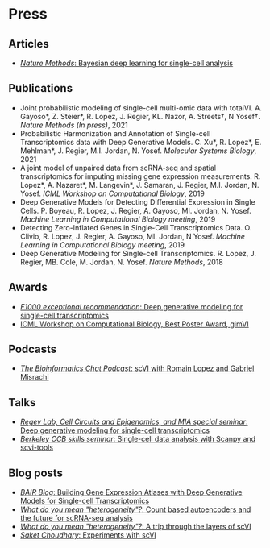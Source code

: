 # Press


## Articles

- [*Nature Methods*: Bayesian deep learning for single-cell analysis](https://www.nature.com/articles/s41592-018-0230-9&)


## Publications

 - Joint probabilistic modeling of single-cell multi-omic data with totalVI.
A. Gayoso\*, Z. Steier\*, R. Lopez, J. Regier, KL. Nazor, A. Streets†, N Yosef†.
*Nature Methods (In press)*, 2021
- Probabilistic Harmonization and Annotation of Single-cell Transcriptomics data with Deep Generative Models. C. Xu\*, R. Lopez\*, E. Mehlman\*, J. Regier, M.I. Jordan, N. Yosef.
*Molecular Systems Biology*, 2021
- A joint model of unpaired data from scRNA-seq and spatial transcriptomics for imputing missing gene expression measurements.
R. Lopez\*, A. Nazaret\*, M. Langevin\*, J. Samaran, J. Regier, M.I. Jordan, N. Yosef.
*ICML Workshop on Computational Biology*, 2019
- Deep Generative Models for Detecting Differential Expression in Single Cells.
P. Boyeau, R. Lopez, J. Regier, A. Gayoso, MI. Jordan, N. Yosef.
*Machine Learning in Computational Biology meeting*, 2019
- Detecting Zero-Inflated Genes in Single-Cell Transcriptomics Data.
O. Clivio, R. Lopez, J. Regier, A. Gayoso, MI. Jordan, N Yosef.
*Machine Learning in Computational Biology meeting*, 2019
- Deep Generative Modeling for Single-cell Transcriptomics.
R. Lopez, J. Regier, MB. Cole, M. Jordan, N. Yosef.
*Nature Methods*, 2018
## Awards

- [*F1000 exceptional recommendation*: Deep generative modeling for single-cell transcriptomics](https://facultyopinions.com/prime/734522090)
- [ICML Workshop on Computational Biology, Best Poster Award, gimVI](https://sites.google.com/view/icml-compbio-2019/home)
## Podcasts

- [*The Bioinformatics Chat Podcast*: scVI with Romain Lopez and Gabriel Misrachi](https://bioinformatics.chat/scvi)

## Talks

- [*Regev Lab, Cell Circuits and Epigenomics, and MIA special seminar*: Deep generative modeling for single-cell transcriptomics](https://www.broadinstitute.org/talks/regev-lab-cell-circuits-and-epigenomics-and-mia-special-seminar-deep-generative-modeling)
- [*Berkeley CCB skills seminar*: Single-cell data analysis with Scanpy and scvi-tools](https://ccbskillssem.github.io/pages/scanpy_scvi_tools/)

## Blog posts

- [*BAIR Blog*: Building Gene Expression Atlases with Deep Generative Models for Single-cell Transcriptomics](https://bair.berkeley.edu/blog/2018/12/05/genes/)
- [*What do you mean "heterogeneity"?*: Count based autoencoders and the future for scRNA-seq analysis](https://www.nxn.se/valent/2018/4/20/count-based-autoencoders-and-the-future-for-scrna-seq-analysis)
- [*What do you mean "heterogeneity"?*: A trip through the layers of scVI](https://www.nxn.se/valent/2020/9/16/a-trip-through-the-layers-of-scvi)
- [*Saket Choudhary*: Experiments with scVI](https://saket-choudhary.me/blog/2020/12/27/scvi/)
